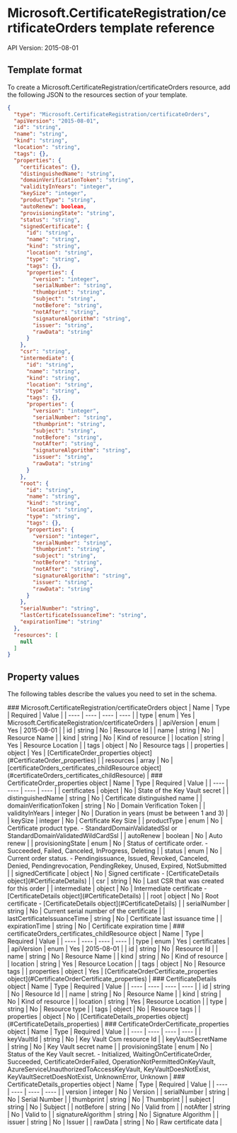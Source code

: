 # Microsoft.CertificateRegistration/certificateOrders template reference
API Version: 2015-08-01
## Template format

To create a Microsoft.CertificateRegistration/certificateOrders resource, add the following JSON to the resources section of your template.

```json
{
  "type": "Microsoft.CertificateRegistration/certificateOrders",
  "apiVersion": "2015-08-01",
  "id": "string",
  "name": "string",
  "kind": "string",
  "location": "string",
  "tags": {},
  "properties": {
    "certificates": {},
    "distinguishedName": "string",
    "domainVerificationToken": "string",
    "validityInYears": "integer",
    "keySize": "integer",
    "productType": "string",
    "autoRenew": boolean,
    "provisioningState": "string",
    "status": "string",
    "signedCertificate": {
      "id": "string",
      "name": "string",
      "kind": "string",
      "location": "string",
      "type": "string",
      "tags": {},
      "properties": {
        "version": "integer",
        "serialNumber": "string",
        "thumbprint": "string",
        "subject": "string",
        "notBefore": "string",
        "notAfter": "string",
        "signatureAlgorithm": "string",
        "issuer": "string",
        "rawData": "string"
      }
    },
    "csr": "string",
    "intermediate": {
      "id": "string",
      "name": "string",
      "kind": "string",
      "location": "string",
      "type": "string",
      "tags": {},
      "properties": {
        "version": "integer",
        "serialNumber": "string",
        "thumbprint": "string",
        "subject": "string",
        "notBefore": "string",
        "notAfter": "string",
        "signatureAlgorithm": "string",
        "issuer": "string",
        "rawData": "string"
      }
    },
    "root": {
      "id": "string",
      "name": "string",
      "kind": "string",
      "location": "string",
      "type": "string",
      "tags": {},
      "properties": {
        "version": "integer",
        "serialNumber": "string",
        "thumbprint": "string",
        "subject": "string",
        "notBefore": "string",
        "notAfter": "string",
        "signatureAlgorithm": "string",
        "issuer": "string",
        "rawData": "string"
      }
    },
    "serialNumber": "string",
    "lastCertificateIssuanceTime": "string",
    "expirationTime": "string"
  },
  "resources": [
    null
  ]
}
```
## Property values

The following tables describe the values you need to set in the schema.

<a id="Microsoft.CertificateRegistration/certificateOrders" />
### Microsoft.CertificateRegistration/certificateOrders object
|  Name | Type | Required | Value |
|  ---- | ---- | ---- | ---- |
|  type | enum | Yes | Microsoft.CertificateRegistration/certificateOrders |
|  apiVersion | enum | Yes | 2015-08-01 |
|  id | string | No | Resource Id |
|  name | string | No | Resource Name |
|  kind | string | No | Kind of resource |
|  location | string | Yes | Resource Location |
|  tags | object | No | Resource tags |
|  properties | object | Yes | [CertificateOrder_properties object](#CertificateOrder_properties) |
|  resources | array | No | [certificateOrders_certificates_childResource object](#certificateOrders_certificates_childResource) |


<a id="CertificateOrder_properties" />
### CertificateOrder_properties object
|  Name | Type | Required | Value |
|  ---- | ---- | ---- | ---- |
|  certificates | object | No | State of the Key Vault secret |
|  distinguishedName | string | No | Certificate distinguished name |
|  domainVerificationToken | string | No | Domain Verification Token |
|  validityInYears | integer | No | Duration in years (must be between 1 and 3) |
|  keySize | integer | No | Certificate Key Size |
|  productType | enum | No | Certificate product type. - StandardDomainValidatedSsl or StandardDomainValidatedWildCardSsl |
|  autoRenew | boolean | No | Auto renew |
|  provisioningState | enum | No | Status of certificate order. - Succeeded, Failed, Canceled, InProgress, Deleting |
|  status | enum | No | Current order status. - Pendingissuance, Issued, Revoked, Canceled, Denied, Pendingrevocation, PendingRekey, Unused, Expired, NotSubmitted |
|  signedCertificate | object | No | Signed certificate - [CertificateDetails object](#CertificateDetails) |
|  csr | string | No | Last CSR that was created for this order |
|  intermediate | object | No | Intermediate certificate - [CertificateDetails object](#CertificateDetails) |
|  root | object | No | Root certificate - [CertificateDetails object](#CertificateDetails) |
|  serialNumber | string | No | Current serial number of the certificate |
|  lastCertificateIssuanceTime | string | No | Certificate last issuance time |
|  expirationTime | string | No | Certificate expiration time |


<a id="certificateOrders_certificates_childResource" />
### certificateOrders_certificates_childResource object
|  Name | Type | Required | Value |
|  ---- | ---- | ---- | ---- |
|  type | enum | Yes | certificates |
|  apiVersion | enum | Yes | 2015-08-01 |
|  id | string | No | Resource Id |
|  name | string | No | Resource Name |
|  kind | string | No | Kind of resource |
|  location | string | Yes | Resource Location |
|  tags | object | No | Resource tags |
|  properties | object | Yes | [CertificateOrderCertificate_properties object](#CertificateOrderCertificate_properties) |


<a id="CertificateDetails" />
### CertificateDetails object
|  Name | Type | Required | Value |
|  ---- | ---- | ---- | ---- |
|  id | string | No | Resource Id |
|  name | string | No | Resource Name |
|  kind | string | No | Kind of resource |
|  location | string | Yes | Resource Location |
|  type | string | No | Resource type |
|  tags | object | No | Resource tags |
|  properties | object | No | [CertificateDetails_properties object](#CertificateDetails_properties) |


<a id="CertificateOrderCertificate_properties" />
### CertificateOrderCertificate_properties object
|  Name | Type | Required | Value |
|  ---- | ---- | ---- | ---- |
|  keyVaultId | string | No | Key Vault Csm resource Id |
|  keyVaultSecretName | string | No | Key Vault secret name |
|  provisioningState | enum | No | Status of the Key Vault secret. - Initialized, WaitingOnCertificateOrder, Succeeded, CertificateOrderFailed, OperationNotPermittedOnKeyVault, AzureServiceUnauthorizedToAccessKeyVault, KeyVaultDoesNotExist, KeyVaultSecretDoesNotExist, UnknownError, Unknown |


<a id="CertificateDetails_properties" />
### CertificateDetails_properties object
|  Name | Type | Required | Value |
|  ---- | ---- | ---- | ---- |
|  version | integer | No | Version |
|  serialNumber | string | No | Serial Number |
|  thumbprint | string | No | Thumbprint |
|  subject | string | No | Subject |
|  notBefore | string | No | Valid from |
|  notAfter | string | No | Valid to |
|  signatureAlgorithm | string | No | Signature Algorithm |
|  issuer | string | No | Issuer |
|  rawData | string | No | Raw certificate data |

